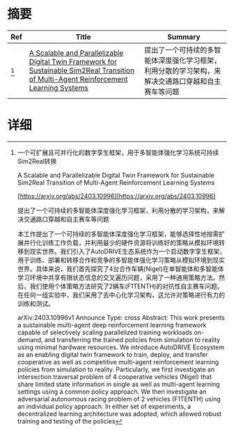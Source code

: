 # 摘要

| Ref | Title | Summary |
| --- | --- | --- |
| [^1] | [A Scalable and Parallelizable Digital Twin Framework for Sustainable Sim2Real Transition of Multi-Agent Reinforcement Learning Systems](https://arxiv.org/abs/2403.10996) | 提出了一个可持续的多智能体深度强化学习框架，利用分散的学习架构，来解决交通路口穿越和自主赛车等问题 |

# 详细

[^1]: 一个可扩展且可并行化的数字孪生框架，用于多智能体强化学习系统可持续Sim2Real转换

    A Scalable and Parallelizable Digital Twin Framework for Sustainable Sim2Real Transition of Multi-Agent Reinforcement Learning Systems

    [https://arxiv.org/abs/2403.10996](https://arxiv.org/abs/2403.10996)

    提出了一个可持续的多智能体深度强化学习框架，利用分散的学习架构，来解决交通路口穿越和自主赛车等问题

    

    本工作提出了一个可持续的多智能体深度强化学习框架，能够选择性地按需扩展并行化训练工作负载，并利用最少的硬件资源将训练好的策略从模拟环境转移到现实世界。我们引入了AutoDRIVE生态系统作为一个启动数字孪生框架，用于训练、部署和转移合作和竞争的多智能体强化学习策略从模拟环境到现实世界。具体来说，我们首先探究了4台合作车辆(Nigel)在单智能体和多智能体学习环境中共享有限状态信息的交叉遍历问题，采用了一种通用策略方法。然后，我们使用个体策略方法研究了2辆车(F1TENTH)的对抗性自主赛车问题。在任何一组实验中，我们采用了去中心化学习架构，这允许对策略进行有力的训练和测试。

    arXiv:2403.10996v1 Announce Type: cross  Abstract: This work presents a sustainable multi-agent deep reinforcement learning framework capable of selectively scaling parallelized training workloads on-demand, and transferring the trained policies from simulation to reality using minimal hardware resources. We introduce AutoDRIVE Ecosystem as an enabling digital twin framework to train, deploy, and transfer cooperative as well as competitive multi-agent reinforcement learning policies from simulation to reality. Particularly, we first investigate an intersection traversal problem of 4 cooperative vehicles (Nigel) that share limited state information in single as well as multi-agent learning settings using a common policy approach. We then investigate an adversarial autonomous racing problem of 2 vehicles (F1TENTH) using an individual policy approach. In either set of experiments, a decentralized learning architecture was adopted, which allowed robust training and testing of the policies 
    


